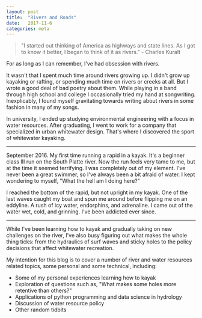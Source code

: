 ```yaml
---
layout: post
title:  "Rivers and Roads"
date:   2017-11-6
categories: meta
---
```

> "I started out thinking of America as highways and state lines. As I got to know it better, I began to think of it as rivers." - Charles Kuralt

For as long as I can remember, I've had  obsession with rivers.

It wasn't that I spent much time around rivers growing up. I didn't grow up kayaking or rafting, or spending much time on rivers or creeks at all. But I wrote a good deal of bad poetry about them. While playing in a band through high school and college I occasionally tried my hand at songwriting. Inexplicably, I found myself gravitating towards writing about rivers in some fashion in many of my songs.

In university, I ended up studying environmental engineering with a focus in water resources. After graduating, I went to work for a company that specialized in urban whitewater design. That's where I discovered the sport of whitewater kayaking.

--------------

September 2016. My first time running a rapid in a kayak. It's a beginner class III run on the South Platte river. Now the run feels very tame to me, but at the time it seemed terrifying. I was completely out of my element. I've never been a great swimmer, so I've always been a bit afraid of water. I kept wondering to myself, "What the hell am I doing here?"

I reached the bottom of the rapid, but not upright in my kayak. One of the last waves caught my boat and spun me around before flipping me on an eddyline. A rush of icy water, endorphins, and adrenaline. I came out of the water wet, cold, and grinning. I've been addicted ever since.

---
While I've been learning how to kayak and gradually taking on new challenges on the river, I've also busy figuring out what makes the whole thing ticks: from the hydraulics of surf waves and sticky holes to the policy decisions that affect whitewater recreation.

My intention for  this blog is to cover a number of river and water resources related topics, some personal and some technical, including:
  * Some of my personal experiences learning how to kayak
  * Exploration of questions such as, "What makes some holes more retentive than others?"
  * Applications of python programming and data science in hydrology  
  * Discussion of water resource policy
  * Other random tidbits
